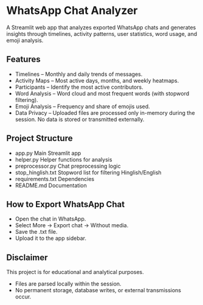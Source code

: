 # WhatsApp Chat Analyzer

A Streamlit web app that analyzes exported WhatsApp chats and generates insights through timelines, activity patterns, user statistics, word usage, and emoji analysis.

## Features

- Timelines – Monthly and daily trends of messages.
- Activity Maps – Most active days, months, and weekly heatmaps.
- Participants – Identify the most active contributors.
- Word Analysis – Word cloud and most frequent words (with stopword filtering). 
- Emoji Analysis – Frequency and share of emojis used.
- Data Privacy – Uploaded files are processed only in-memory during the session. No data is stored or transmitted externally.

## Project Structure
- app.py               Main Streamlit app
- helper.py            Helper functions for analysis
- preprocessor.py      Chat preprocessing logic
- stop_hinglish.txt    Stopword list for filtering Hinglish/English
- requirements.txt     Dependencies
- README.md            Documentation

## How to Export WhatsApp Chat

* Open the chat in WhatsApp.
* Select More → Export chat → Without media.
* Save the .txt file.
* Upload it to the app sidebar.

## Disclaimer

This project is for educational and analytical purposes.
- Files are parsed locally within the session.
- No permanent storage, database writes, or external transmissions occur.

